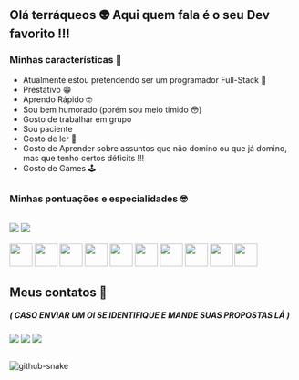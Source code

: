 ## Olá terráqueos 👽 Aqui quem fala é o seu Dev favorito !!!
### Minhas características 🔽

* Atualmente estou pretendendo ser um programador Full-Stack 👾
* Prestativo 😁
* Aprendo Rápido 🤓
* Sou bem humorado (porém sou meio timido 😳)
* Gosto de trabalhar em grupo 
* Sou paciente
* Gosto de ler 📗
* Gosto de Aprender sobre assuntos que não domino ou que já domino, mas que tenho certos déficits !!!
* Gosto de Games 🕹
##
### Minhas pontuações e especialidades 🤓
<br>
<div style="display: inline_block">
  <img src="https://github-readme-stats.vercel.app/api?username=AdrianRezendeDev&show_icons=true&theme=tokyonight&include_all_commits=true&count_private=true">
  <img src="https://github-readme-stats.vercel.app/api/top-langs/?username=AdrianRezendeDev&theme=tokyonight">
</div>
<br>
<div> 
            <img height="40", width="40" src="https://cdn.jsdelivr.net/gh/devicons/devicon/icons/laravel/laravel-plain-wordmark.svg" />
            <img height="40", width="40" src="https://cdn.jsdelivr.net/gh/devicons/devicon/icons/php/php-plain.svg" />
            <img height="40", width="40" src="https://cdn.jsdelivr.net/gh/devicons/devicon/icons/react/react-original.svg" />
            <img height="40", width="40" src="https://cdn.jsdelivr.net/gh/devicons/devicon/icons/dart/dart-original.svg" />
            <img height="40", width="40" src="https://cdn.jsdelivr.net/gh/devicons/devicon/icons/discordjs/discordjs-original.svg" />
            <img height="40", width="40" src="https://cdn.jsdelivr.net/gh/devicons/devicon/icons/css3/css3-plain-wordmark.svg" />
            <img height="40", width="40" src="https://cdn.jsdelivr.net/gh/devicons/devicon/icons/html5/html5-plain-wordmark.svg" />
            <img height="40", width="40" src="https://cdn.jsdelivr.net/gh/devicons/devicon/icons/flutter/flutter-original.svg" />
            <img height="40", width="40" src="https://cdn.jsdelivr.net/gh/devicons/devicon/icons/javascript/javascript-original.svg" />
            <img height="40", width="40" src="https://cdn.jsdelivr.net/gh/devicons/devicon/icons/python/python-original-wordmark.svg" />
</div>

## Meus contatos 📱
##### ( CASO ENVIAR UM OI SE IDENTIFIQUE E MANDE SUAS PROPOSTAS LÁ )

<div>
  <a href="mailto:adripropostas@gmail.com" target="_blank"><img src="https://img.shields.io/badge/-Gmail-%23333?style=for-the-badge&logo=gmail&logoColor=white"></a>
  <a href="https://discord.gg/3Q7s2mcj9p" target="_blank"><img src="https://img.shields.io/badge/Discord-7289DA?style=for-the-badge&logo=discord&logoColor=white"></a>
  <a href="https://www.linkedin.com/in/adrian-rezende-ab8231259/" target="_blank"><img src="https://img.shields.io/badge/LinkedIn-0077B5?style=for-the-badge&logo=linkedin&logoColor=white"></a>
</div>

##

<div>
  <img alt="github-snake" src="github-snake.svg" />
</div>

